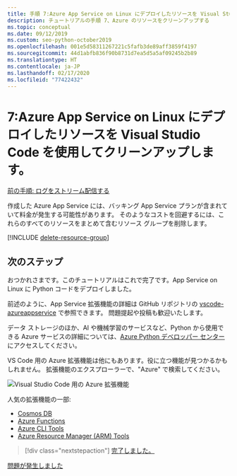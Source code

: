 ```yaml
---
title: 手順 7:Azure App Service on Linux にデプロイしたリソースを Visual Studio Code を使用してクリーンアップします。
description: チュートリアルの手順 7、Azure のリソースをクリーンアップする
ms.topic: conceptual
ms.date: 09/12/2019
ms.custom: seo-python-october2019
ms.openlocfilehash: 001e5d58311267221c5fafb3de89aff3859f4197
ms.sourcegitcommit: 44d1abfb836f90b8731d7ea5d5a5af09245b2b89
ms.translationtype: HT
ms.contentlocale: ja-JP
ms.lasthandoff: 02/17/2020
ms.locfileid: "77422432"
---
```

# <a name="7-clean-up-resources-after-deploying-to-azure-app-service-on-linux-from-visual-studio-code"></a>7:Azure App Service on Linux にデプロイしたリソースを Visual Studio Code を使用してクリーンアップします。

[前の手順: ログをストリーム配信する](tutorial-deploy-app-service-on-linux-06.md)

作成した Azure App Service には、バッキング App Service プランが含まれていて料金が発生する可能性があります。 そのようなコストを回避するには、これらのすべてのリソースをまとめて含むリソース グループを削除します。

[!INCLUDE [delete-resource-group](includes/delete-resource-group.md)]

## <a name="next-steps"></a>次のステップ

おつかれさまです。このチュートリアルはこれで完了です。App Service on Linux に Python コードをデプロイしました。

前述のように、App Service 拡張機能の詳細は GitHub リポジトリの [vscode-azureappservice](https://github.com/Microsoft/vscode-azureappservice) で参照できます。 問題提起や投稿も歓迎いたします。

データ ストレージのほか、AI や機械学習のサービスなど、Python から使用できる Azure サービスの詳細については、[Azure Python デベロッパー センター](https://docs.microsoft.com/python/azure/?view=azure-python)にアクセスしてください。

VS Code 用の Azure 拡張機能は他にもあります。役に立つ機能が見つかるかもしれません。 拡張機能のエクスプローラーで、"Azure" で検索してください。

![Visual Studio Code 用の Azure 拡張機能](media/deploy-containers/azure-extensions-for-visual-studio-code.png)

人気の拡張機能の一部:

- [Cosmos DB](https://marketplace.visualstudio.com/items?itemName=ms-azuretools.vscode-cosmosdb)
- [Azure Functions](https://marketplace.visualstudio.com/items?itemName=ms-azuretools.vscode-azurefunctions)
- [Azure CLI Tools](https://marketplace.visualstudio.com/items?itemName=ms-vscode.azurecli)
- [Azure Resource Manager (ARM) Tools](https://marketplace.visualstudio.com/items?itemName=msazurermtools.azurerm-vscode-tools)

> [!div class="nextstepaction"]
> [完了しました。](https://docs.microsoft.com/python/azure/?view=azure-python) 

[問題が発生しました](https://www.research.net/r/PWZWZ52?tutorial=vscode-appservice-python&step=07-clean-up-resources)

